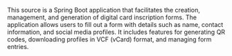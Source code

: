 This source is a Spring Boot application that facilitates the creation, management, and generation of digital card inscription forms. The application allows users to fill out a form with details such as name, contact information, and social media profiles. It includes features for generating QR codes, downloading profiles in VCF (vCard) format, and managing form entries.
